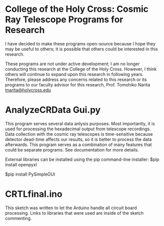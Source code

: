 # College of the Holy Cross: Cosmic Ray Telescope Programs for Research
I have decided to make these programs open-source because I hope they may be useful to others; it is possible that others could be interested in this research.

These programs are not under active development; I am no longer conducting this research at the College of the Holy Cross. However, I think others will continue to expand upon this research in following years. Therefore, please address any concerns related to this research or its programs to our faculty advisor for this research, Prof. Tomohiko Narita tnarita@holycross.edu

# AnalyzeCRData Gui.py
This program serves several data anlysis purposes. Most importantly, it is used for processing the hexadecimal output from telescope recordings. Data collection with the cosmic ray telescopes is time-sensitive because detector dead-time affects our results, so it is better to process the data afterwards. This program serves as a combination of many features that could be separate programs. See documentation for more details.

External libraries can be installed using the pip command-line installer:
$pip install openpyxl

$pip install PySimpleGUI

# CRTLfinal.ino
This sketch was written to let the Arduino handle all circuit board processing. Links to libraries that were used are inside of the sketch commenting.
